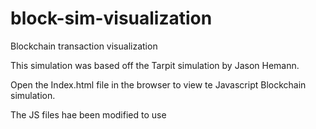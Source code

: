 # block-sim-visualization

Blockchain transaction visualization

This simulation was based off the Tarpit simulation by Jason Hemann.

Open the Index.html file in the browser to view te Javascript Blockchain simulation.

The JS files hae been modified to use